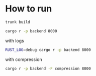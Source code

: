 
# How to run

```bash
trunk build 

cargo r -p backend 8000
```

with logs

```bash
RUST_LOG=debug cargo r -p backend 8000
```

with compression

```bash
cargo r -p backend -F compression 8000 
```
